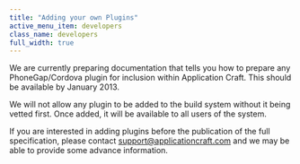 ```yaml
---
title: "Adding your own Plugins"
active_menu_item: developers
class_name: developers
full_width: true
---
```



We are currently preparing documentation that tells you how to prepare any PhoneGap/Cordova plugin for inclusion within Application Craft. This should be available by January 2013.

We will not allow any plugin to be added to the build system without it being vetted first. Once added, it will be available to all users of the system.

If you are interested in adding plugins before the publication of the full specification, please contact support@applicationcraft.com and we may be able to provide some advance information.

